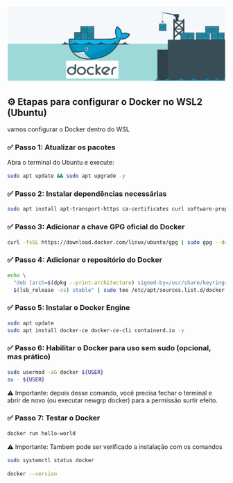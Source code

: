 ![image](img/docker.png)
------------------------------------------------------
## ⚙️ Etapas para configurar o Docker no WSL2 (Ubuntu)
vamos configurar o Docker dentro do WSL

### ✅ Passo 1: Atualizar os pacotes
Abra o terminal do Ubuntu e execute:
```bash
sudo apt update && sudo apt upgrade -y
```

### ✅ Passo 2: Instalar dependências necessárias
```bash
sudo apt install apt-transport-https ca-certificates curl software-properties-common lsb-release -y
```

### ✅ Passo 3: Adicionar a chave GPG oficial do Docker
```bash
curl -fsSL https://download.docker.com/linux/ubuntu/gpg | sudo gpg --dearmor -o /usr/share/keyrings/docker-archive-keyring.gpg
```

### ✅ Passo 4: Adicionar o repositório do Docker
```bash
echo \
  "deb [arch=$(dpkg --print-architecture) signed-by=/usr/share/keyrings/docker-archive-keyring.gpg] https://download.docker.com/linux/ubuntu \
  $(lsb_release -cs) stable" | sudo tee /etc/apt/sources.list.d/docker.list > /dev/null
```

### ✅ Passo 5: Instalar o Docker Engine
```bash
sudo apt update
sudo apt install docker-ce docker-ce-cli containerd.io -y
```

### ✅ Passo 6: Habilitar o Docker para uso sem sudo (opcional, mas prático)
```bash
sudo usermod -aG docker ${USER}
su - ${USER}
```
⚠️ Importante: depois desse comando, você precisa fechar o terminal e abrir de novo (ou executar newgrp docker) para a permissão surtir efeito.


### ✅ Passo 7: Testar o Docker
```bash
docker run hello-world
```
⚠️ Importante: Tambem pode ser verificado a instalação com os comandos 
```bash
sudo systemctl status docker
```
```bash
docker --version
```
